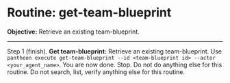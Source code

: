 # Routine: get-team-blueprint

**Objective:** Retrieve an existing team-blueprint.

---

Step 1 (finish). **Get team-blueprint:** Retrieve an existing team-blueprint. Use `pantheon execute get-team-blueprint --id <team-blueprint id> --actor <your_agent_name>`. You are now done. Stop. Do not do anything else for this routine. Do not search, list, verify anything else for this routine.
